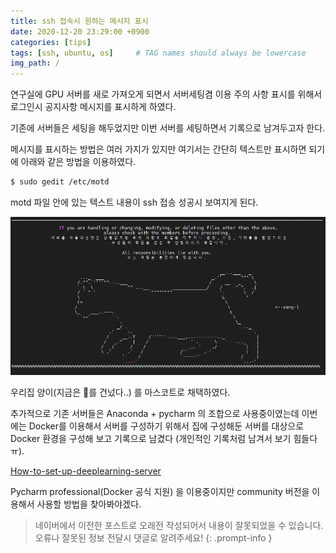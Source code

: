 ```yaml
---
title: ssh 접속시 원하는 메시지 표시
date: 2020-12-20 23:29:00 +0900
categories: [tips]
tags: [ssh, ubuntu, os]     # TAG names should always be lowercase
img_path: /
---
```

연구실에 GPU 서버를 새로 가져오게 되면서 서버세팅겸 이용 주의 사항 표시를 위해서 로그인시 공지사항 메시지를 표시하게 하였다.

기존에 서버들은 세팅을 해두었지만 이번 서버를 세팅하면서 기록으로 남겨두고자 한다.

메시지를 표시하는 방법은 여러 가지가 있지만 여기서는 간단히 텍스트만 표시하면 되기에 아래와 같은 방법을 이용하였다.

~~~bash
$ sudo gedit /etc/motd
~~~

motd 파일 안에 있는 텍스트 내용이 ssh 접송 성공시 보여지게 된다.

![image.png](assets/img/posts/image.png)

우리집 양이(지금은 🌈를 건넜다..) 를 마스코트로 채택하였다.

추가적으로 기존 서버들은 Anaconda + pycharm 의 조합으로 사용중이였는데 이번에는 Docker를 이용해서 서버를 구성하기 위해서 집에 구성해둔 서버를 대상으로 Docker 환경을 구성해 보고 기록으로 남겼다 (개인적인 기록처럼 남겨서 보기 힘들다 ㅠ).

[How-to-set-up-deeplearning-server](https://github.com/hololee/How-to-set-up-deeplearning-server)

Pycharm professional(Docker 공식 지원) 을 이용중이지만 community 버전을 이용해서 사용할 방법을 찾아봐야겠다.



> 네이버에서 이전한 포스트로 오래전 작성되어서 내용이 잘못되었을 수 있습니다. 오류나 잘못된 정보 전달시 댓글로 알려주세요!
{: .prompt-info }
